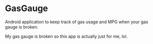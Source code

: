 # GasGauge
Android application to keep track of gas usage and MPG when your gas gauge is broken. 

My gas gauge is broken so this app is actually just for me, lol. 
